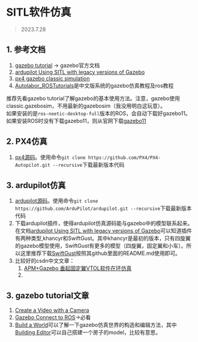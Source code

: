 # SITL软件仿真
> 2023.7.28



## 1. 参考文档
1. [gazebo tutorial](https://classic.gazebosim.org/tutorials) -> gazebo官方文档
3. [ardupilot Using SITL with legacy versions of Gazebo](https://ardupilot.org/dev/docs/sitl-with-gazebo-legacy.html#sitl-with-gazebo-legacy)
4. [px4 gazebo classic simulation](https://docs.px4.io/main/zh/sim_gazebo_classic/)
5. [Autolabor_ROSTutorials](http://www.autolabor.com.cn/book/ROSTutorials)是中文版系统的gazebo仿真教程及ros教程

推荐先看gazebo tutorial了解gazebo的基本使用方法。注意，gazebo使用classic.gazebosim，不用最新的gazebosim（我没用明白这玩意）。  
如果安装的是`ros-noetic-desktop-full`版本的ROS，会自动下载好gazebo11。如果安装ROS时没有下载gazebo11，则从官网下载[gazebo11](https://classic.gazebosim.org/download)  

## 2. PX4仿真
1. [px4源码](https://github.com/PX4/PX4-Autopilot)。使用命令`git clone https://github.com/PX4/PX4-Autopilot.git --recursive`下载最新版本代码
## 3. ardupilot仿真  

1. [ardupilot源码](https://github.com/ArduPilot/ardupilot)。使用命令`git clone https://github.com/ArduPilot/ardupilot.git --recursive`下载最新版本代码
2. 下载ardupilot插件，使得ardupilot仿真源码能与gazebo中的模型联系起来。在文档[ardupilot Using SITL with legacy versions of Gazebo](https://ardupilot.org/dev/docs/sitl-with-gazebo-legacy.html#sitl-with-gazebo-legacy)可以知道插件有两种类型,khancyr和SwiftGust。其中khancyr是最初的版本，只有四旋翼的gazebo模型使用，SwiftGust有更多的模型（四旋翼，固定翼和小车）。所以这里推荐下载[SwiftGust](https://github.com/SwiftGust/ardupilot_gazebo)按照其github里面的README.md使用即可。
3. 比较好的csdn中文文章： 
    1. [APM+Gazebo 垂起固定翼VTOL软件在环仿真](https://blog.csdn.net/qq_19469271/article/details/124661854)
    2. 

## 3. gazebo tutorial文章
1. [Create a Video with a Camera](https://classic.gazebosim.org/tutorials?tut=camera_save&cat=sensors)
2. [Gazebo Connect to ROS](https://classic.gazebosim.org/tutorials?cat=connect_ros)->必看
3. [Build a World](https://classic.gazebosim.org/tutorials?cat=build_world)可以了解一下gazebo仿真世界的构造和编辑方法，其中[Building Editor](https://classic.gazebosim.org/tutorials?tut=building_editor&cat=build_world)可以自己搭建一个房子的model，比较有意思。